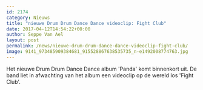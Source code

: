 ```yaml
---
id: 2174
category: Nieuws
title: "nieuwe Drum Drum Dance Dance videoclip: Fight Club"
date: 2017-04-12T14:54:22+00:00
author: Seppe Van Ael
layout: post
permalink: /news/nieuwe-drum-drum-dance-dance-videoclip-fight-club/
image: 9141_973485909384681_915528867638535735_n-e1492008774763.jpg
---
```

Het nieuwe Drum Drum Dance Dance album 'Panda' komt binnenkort uit. De band liet in afwachting van het album een videoclip op de wereld los 'Fight Club'.
